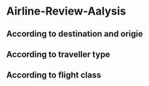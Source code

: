 # Airline-Review-Aalysis
## According to destination and origie
## According to traveller type
## According to flight class
